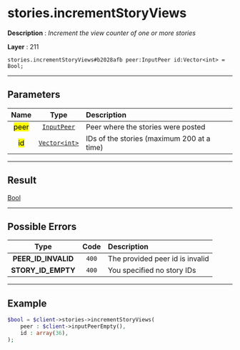 # stories.incrementStoryViews

**Description** : *Increment the view counter of one or more stories*

**Layer** : 211

```tl
stories.incrementStoryViews#b2028afb peer:InputPeer id:Vector<int> = Bool;
```

---

## Parameters

| Name | Type | Description |
| :---: | :---: | :--- |
| <mark>peer</mark> | [`InputPeer`](type/InputPeer) | Peer where the stories were posted |
| <mark>id</mark> | [`Vector<int>`](type/int) | IDs of the stories (maximum 200 at a time) |

---

## Result

[Bool](type/Bool)

---

## Possible Errors

| Type | Code | Description |
| :---: | :---: | :--- |
| **PEER_ID_INVALID** | `400` | The provided peer id is invalid |
| **STORY_ID_EMPTY** | `400` | You specified no story IDs |

---

## Example

```php
$bool = $client->stories->incrementStoryViews(
	peer : $client->inputPeerEmpty(),
	id : array(36),
);
```